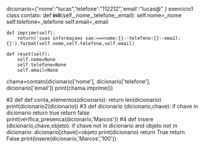 dicionario={'nome':"lucas",'telefone':"112212",'email':"lucas@" }
exercicio1
class contato:
    def __init__(self,_nome,_telefone,_email):
        self.nome=_nome
        self.telefone=_telefone
        self.email=_email
    
    def imprime(self): 
        return('suas informaçoes sao:==>nome:{}--telefone:{}--email:{}').format(self.nome,self.telefone,self.email)

    def reset(self):
        self.nome=None
        self.telefone=None
        self.email=None

chama=contato(dicionario['nome'], dicionario['telefone'], dicionario['email'])
print(chama.imprime())


#2
def def conta_elementos(dicionario):
    return len(dicionario)
print(dicionario2(dicionario))
#3
def dicionario (dicionario,chave):
    if chave in dicionario 
        return true
    return false
    print(verifica_presenca(dicionario,'Marcos')) 
#4
def insere (dicionario,chave,objeto):
    if chave not in dicionario and objeto not in dicionario:
        dicionario[chave]=objeto
        print(dicionario)
        return True
    return False 
print(insere(dicionario,'Marcos','100'))
